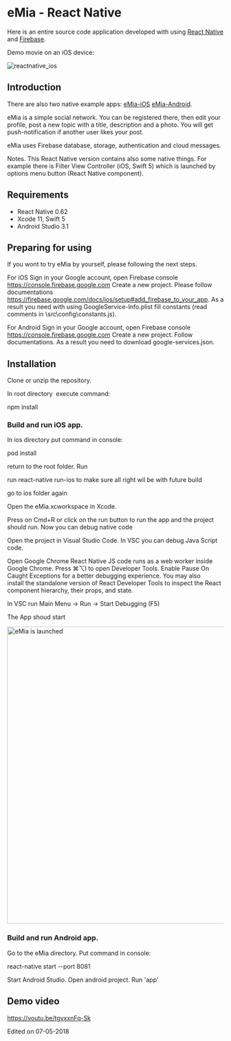 # eMia - React Native 

Here is an entire source code application developed with using [React Native](https://facebook.github.io/react-native/docs/getting-started.html) and [Firebase](https://firebase.google.com/docs/).

Demo movie on an iOS device: 

![reactnative_ios](https://user-images.githubusercontent.com/2775621/40759771-2bb84a6e-649c-11e8-86b2-be6e8ed46ad1.gif)


## Introduction

There are also two native example apps: 
[eMia-iOS](https://github.com/SKrotkih/eMia-iOS) 
[eMia-Android](https://github.com/SKrotkih/eMia-Android).

eMia is a simple social network. 
You can be registered there, then edit your profile, post a new topic with a title, description and a photo.
You will get  push-notification if another user likes your post.

eMia uses Firebase database, storage, authentication and cloud messages.

Notes. This React Native version contains also some native things. For example there is Filter View Controller (iOS, Swift 5) which is launched by options menu button (React Native  component).  

## Requirements

- React Native 0.62
- Xcode 11, Swift 5
- Android Studio 3.1

## Preparing for using

If you wont to try eMia by yourself, please following the next steps.

For iOS
Sign in your Google account, open Firebase console https://console.firebase.google.com
Create a new project. Please follow documentations https://firebase.google.com/docs/ios/setup#add_firebase_to_your_app.
As a result you need with using GoogleService-Info.plist fill constants (read comments in \src\config\constants.js).

For Android
Sign in your Google account, open Firebase console https://console.firebase.google.com
Create a new project. Follow documentations. As a result you need to download google-services.json.

## Installation

Clone or unzip the repository.

In root directory  execute command:

npm install

### Build and run iOS app.

In ios directory put command in console: 

pod install

return to the root folder. Run

run
react-native run-ios
to make sure all right wil be with future  build

go to ios folder again

Open the eMia.xcworkspace in Xcode.

Press on Cmd+R or click on the run button to run the app and the project should run.
Now you can debug native code

Open the project in Visual Studio Code. 
In VSC you can debug Java Script code. 

Open Google Chrome
React Native JS code runs as a web worker inside Google Chrome.
Press ⌘⌥I to open Developer Tools. Enable Pause On Caught Exceptions for a better debugging experience.
You may also install the standalone version of React Developer Tools to inspect the React component hierarchy, their props, and state.

In VSC run Main Menu -> Run -> Start Debugging (F5)

The App shoud start

<img src="https://user-images.githubusercontent.com/2775621/81370480-f208a580-90fd-11ea-8482-5718e9b518c5.png" alt="eMia is launched" style="width: 690px;" />

### Build and run Android app.

Go to the eMia directory. Put command in console:

react-native start --port 8081

Start Android Studio.  Open android project. Run 'app'

## Demo video

https://youtu.be/tgvxxnFq-Sk

Edited on 07-05-2018
